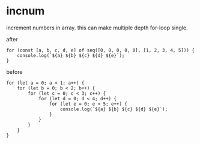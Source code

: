 # incnum
increment numbers in array. this can make multiple depth for-loop single.

after
```
for (const [a, b, c, d, e] of seq([0, 0, 0, 0, 0], [1, 2, 3, 4, 5])) {
    console.log(`${a} ${b} ${c} ${d} ${e}`);
}
```

before
```
for (let a = 0; a < 1; a++) {
    for (let b = 0; b < 2; b++) {
        for (let c = 0; c < 3; c++) {
            for (let d = 0; d < 4; d++) {
                for (let e = 0; e < 5; e++) {
                    console.log(`${a} ${b} ${c} ${d} ${e}`);
                }
            }
        }
    }
}
```